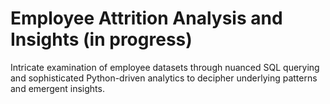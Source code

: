 # Employee Attrition Analysis and Insights (in progress)
Intricate examination of employee datasets through nuanced SQL querying and sophisticated Python-driven analytics to decipher underlying patterns and emergent insights.
